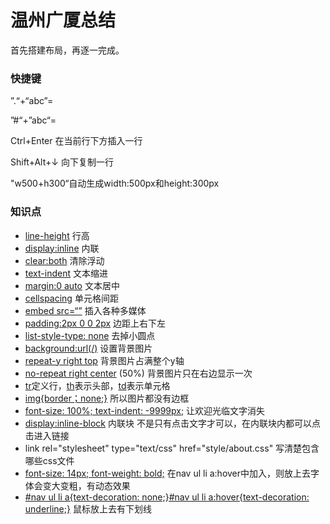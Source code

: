 # 温州广厦总结

首先搭建布局，再逐一完成。

### 快捷键

”.“+“abc”=<div class="abc"><div/>

”#“+”abc“=<div id="abc"><div/>

Ctrl+Enter 在当前行下方插入一行

Shift+Alt+↓ 向下复制一行

"w500+h300“自动生成width:500px和height:300px

### 知识点

- <u>line-height</u>    行高
- <u>display:inline</u>   内联
- <u>clear:both</u>   清除浮动
- <u>text-indent</u>   文本缩进 
- <u>margin:0 auto</u>   文本居中
- <u>cellspacing</u>   单元格间距
- <u>embed src=“”</u> 插入各种多媒体
- <u>padding:2px 0 0 2px</u> 边距上右下左
- <u>list-style-type: none</u>   去掉小圆点
- <u>background:url(/)</u>  设置背景图片
- <u>repeat-y right top</u> 背景图片占满整个y轴
- <u>no-repeat right center</u> (50%)  背景图片只在右边显示一次
- <u>tr</u>定义行，<u>th</u>表示头部，<u>td</u>表示单元格
- <u>img{border；none;}</u> 所以图片都没有边框
- <u>font-size: 100%; text-indent: -9999px;</u>  让欢迎光临文字消失
- <u>display:inline-block</u>  内联块 不是只有点击文字才可以，在内联块内都可以点击进入链接
- link rel="stylesheet" type="text/css" href="style/about.css"  写清楚包含哪些css文件
- <u>font-size: 14px; font-weight: bold;</u>  在nav ul li a:hover中加入，则放上去字体会变大变粗，有动态效果
- <u>#nav ul li a{text-decoration: none;}#nav ul li a:hover{text-decoration: underline;}</u>  鼠标放上去有下划线



